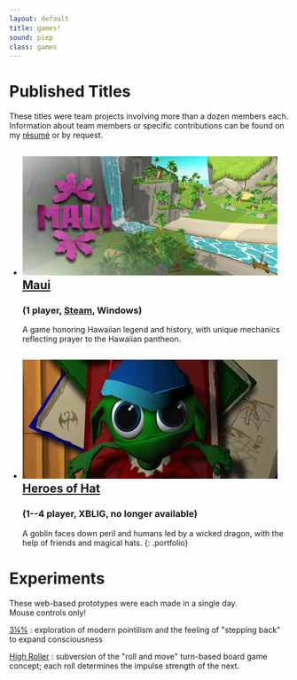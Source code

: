 ```yaml
---
layout: default
title: games!
sound: piep
class: games
---
```


# Published Titles

These titles were team projects involving more than a dozen members each.
Information about team members or specific contributions can be found on my
[résumé](cv.html) or by request.

- ## [![Maui](./image/gamebanner/MauiBanner-640x215.jpg) Maui](http://www.kokuagames.com)
  ### (1 player, [Steam](http://store.steampowered.com/app/464700), Windows)
  A game honoring Hawaiian legend and history, with unique mechanics
  reflecting prayer to the Hawaiian pantheon.
- ## [![Heroes of Hat](./image/gamebanner/HoHBanner-640x215.jpg) Heroes of Hat](https://www.youtube.com/watch?v=mdrF-lGexFI)
  ### (1--4 player, XBLIG, no longer available)
  A goblin faces down peril and humans led by a wicked dragon, with the
  help of friends and magical hats.
{: .portfolio}

# Experiments
These web-based prototypes were each made in a single day.  
Mouse controls only!

[3&frac14;%](./3.25percent/)
: exploration of modern pointilism
  and the feeling of "stepping back" to expand consciousness

[High Roller](./highroller/)
: subversion of the "roll and move" turn-based board game concept;
  each roll determines the impulse strength of the next.
